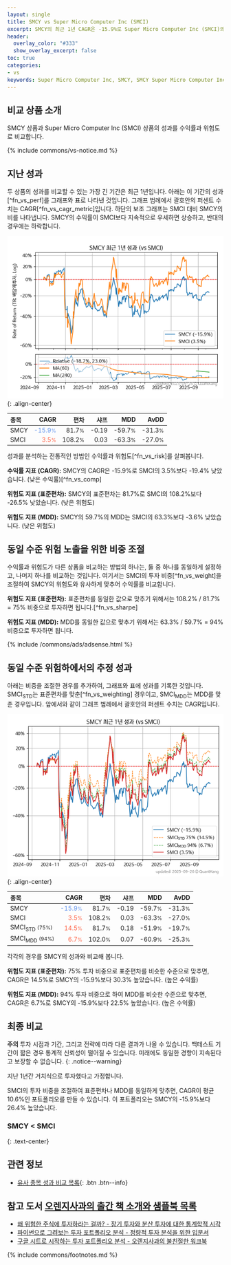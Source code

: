 ```yaml
---
layout: single
title: SMCY vs Super Micro Computer Inc (SMCI)
excerpt: SMCY의 최근 1년 CAGR은 -15.9%로 Super Micro Computer Inc (SMCI)의 3.5%보다 -19.4% 낮았습니다.
header:
  overlay_color: "#333"
  show_overlay_excerpt: false
toc: true
categories:
- vs
keywords: Super Micro Computer Inc, SMCY, SMCY Super Micro Computer Inc 비교, SMCI, SMCY SMCY 비교
---
```


## 비교 상품 소개


SMCY 상품과 Super Micro Computer Inc (SMCI) 상품의 성과를 수익률과 위험도로 비교합니다.





{% include commons/vs-notice.md %}

## 지난 성과

두 상품의 성과를 비교할 수 있는 가장 긴 기간은 최근 1년입니다. 아래는 이 기간의 성과[^fn_vs_perf]를 그래프와 표로 나타낸 것입니다.
그래프 범례에서 괄호안의 퍼센트 수치는 CAGR[^fn_vs_cagr_metric]입니다.
하단의 보조 그래프는 SMCI 대비 SMCY의 비를 나타냅니다.
SMCY의 수익률이 SMCI보다 지속적으로 우세하면 상승하고, 반대의 경우에는 하락합니다.

![SMCY](/vs/images/smcy-vs-smci_dual.png){: .align-center}

| **종목** | **CAGR** | **편차** | **샤프** | **MDD** | **AvDD** |
| :------------ | ------: | -----------: | -------: | ------: | -------: |
| SMCY | <span style="color: cornflowerblue">-15.9<small>%</small></span> | 81.7<small>%</small> | -0.19 | -59.7<small>%</small> | -31.3<small>%</small> |
| SMCI | <span style="color: tomato">3.5<small>%</small></span> | 108.2<small>%</small> | 0.03 | -63.3<small>%</small> | -27.0<small>%</small> |

<!-- more -->


성과를 분석하는 전통적인 방법인 수익률과 위험도[^fn_vs_risk]를 살펴봅니다.

**수익률 지표 (CAGR):** SMCY의 CAGR은 -15.9%로 SMCI의 3.5%보다 -19.4% 낮았습니다. (낮은 수익률)[^fn_vs_comp]

**위험도 지표 (표준편차):** SMCY의 표준편차는 81.7%로 SMCI의 108.2%보다 -26.5% 낮았습니다. (낮은 위험도)

**위험도 지표 (MDD):** SMCY의 59.7%의 MDD는 SMCI의 63.3%보다 -3.6% 낮았습니다. (낮은 위험도)



## 동일 수준 위험 노출을 위한 비중 조절

수익률과 위험도가 다른 상품을 비교하는 방법의 하나는, 둘 중 하나를 동일하게 설정하고, 나머지 하나를 비교하는 것입니다.
여기서는 SMCI의 투자 비중[^fn_vs_weight]을 조절하여 SMCY의 위험도와 유사하게 맞추어 수익률를 비교합니다.

**위험도 지표 (표준편차):** 표준편차를 동일한 값으로 맞추기 위해서는 108.2% / 81.7% = 75% 비중으로 투자하면 됩니다.[^fn_vs_sharpe]

**위험도 지표 (MDD):** MDD를 동일한 값으로 맞추기 위해서는 63.3% / 59.7% = 94% 비중으로 투자하면 됩니다.


{% include /commons/ads/adsense.html %}



## 동일 수준 위험하에서의 추정 성과

아래는 비중을 조절한 경우를 추가하여, 그래프와 표에 성과를 기록한 것입니다.
SMCI<sub>STD</sub>는 표준편차를 맞춘[^fn_vs_weighting] 경우이고, SMCI<sub>MDD</sub>는 MDD를 맞춘 경우입니다.
앞에서와 같이 그래프 범례에서 괄호안의 퍼센트 수치는 CAGR입니다.


![SMCY](/vs/images/smcy-vs-smci.png){: .align-center}



| **종목** | **CAGR** | **편차** | **샤프** | **MDD** | **AvDD** |
| :------------ | ------: | -----------: | -------: | ------: | -------: |
| SMCY | <span style="color: cornflowerblue">-15.9<small>%</small></span> | 81.7<small>%</small> | -0.19 | -59.7<small>%</small> | -31.3<small>%</small> |
| SMCI | <span style="color: tomato">3.5<small>%</small></span> | 108.2<small>%</small> | 0.03 | -63.3<small>%</small> | -27.0<small>%</small> |
| SMCI<sub>STD</sub> <small>(75%)</small> | <span style="color: tomato">14.5<small>%</small></span> | 81.7<small>%</small> | 0.18 | -51.9<small>%</small> | -19.7<small>%</small> |
| SMCI<sub>MDD</sub> <small>(94%)</small> | <span style="color: tomato">6.7<small>%</small></span> | 102.0<small>%</small> | 0.07 | -60.9<small>%</small> | -25.3<small>%</small> |



각각의 경우를 SMCY의 성과와 비교해 봅니다.

**위험도 지표 (표준편차):** 75% 투자 비중으로 표준편차를 비슷한 수준으로 맞추면, CAGR은 14.5%로 SMCY의 -15.9%보다 30.3% 높았습니다. (높은 수익률)

**위험도 지표 (MDD):** 94% 투자 비중으로 하여 MDD를 비슷한 수준으로 맞추면, CAGR은 6.7%로 SMCY의 -15.9%보다 22.5% 높았습니다. (높은 수익률)




## 최종 비교

**주의** 투자 시점과 기간, 그리고 전략에 따라 다른 결과가 나올 수 있습니다. 백테스트 기간이 짧은 경우 통계적 신뢰성이 떨어질 수 있습니다. 미래에도 동일한 경향이 지속된다고 보장할 수 없습니다.
{: .notice--warning}

지난 1년간 거치식으로 투자했다고 가정합니다.

SMCI의 투자 비중을 조절하여 표준편차나 MDD를 동일하게 맞추면, CAGR이 평균 10.6%인 포트폴리오를 만들 수 있습니다.
이 포트폴리오는 SMCY의 -15.9%보다 26.4% 높았습니다.

### SMCY &lt; SMCI
{: .text-center}


## 관련 정보

- [유사 종목 성과 비교 목록](/vs/){: .btn .btn--info}


## 참고 도서 [오렌지사과의 출간 책 소개와 샘플북 목록](https://kongdori.tistory.com/691)

- [왜 위험한 주식에 투자하라는 걸까? - 장기 투자와 분산 투자에 대한 통계학적 시각](https://kongdori.tistory.com/421)
- [파이썬으로 그려보는 투자 포트폴리오 분석  - 정량적 투자 분석을 위한 입문서](https://kongdori.tistory.com/643)
- [구글 시트로 시작하는 투자 포트폴리오 분석 - 오렌지사과의 불친절한 워크북](https://kongdori.tistory.com/449)

{% include commons/footnotes.md %}